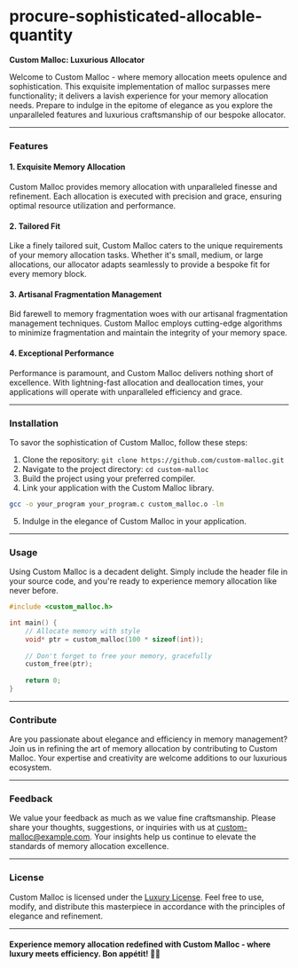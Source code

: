 # procure-sophisticated-allocable-quantity
**Custom Malloc: Luxurious Allocator**

Welcome to Custom Malloc - where memory allocation meets opulence and sophistication. This exquisite implementation of malloc surpasses mere functionality; it delivers a lavish experience for your memory allocation needs. Prepare to indulge in the epitome of elegance as you explore the unparalleled features and luxurious craftsmanship of our bespoke allocator.

---

### Features

#### 1. Exquisite Memory Allocation

Custom Malloc provides memory allocation with unparalleled finesse and refinement. Each allocation is executed with precision and grace, ensuring optimal resource utilization and performance.

#### 2. Tailored Fit

Like a finely tailored suit, Custom Malloc caters to the unique requirements of your memory allocation tasks. Whether it's small, medium, or large allocations, our allocator adapts seamlessly to provide a bespoke fit for every memory block.

#### 3. Artisanal Fragmentation Management

Bid farewell to memory fragmentation woes with our artisanal fragmentation management techniques. Custom Malloc employs cutting-edge algorithms to minimize fragmentation and maintain the integrity of your memory space.

#### 4. Exceptional Performance

Performance is paramount, and Custom Malloc delivers nothing short of excellence. With lightning-fast allocation and deallocation times, your applications will operate with unparalleled efficiency and grace.

---

### Installation

To savor the sophistication of Custom Malloc, follow these steps:

1. Clone the repository: `git clone https://github.com/custom-malloc.git`
2. Navigate to the project directory: `cd custom-malloc`
3. Build the project using your preferred compiler.
4. Link your application with the Custom Malloc library.

```bash
gcc -o your_program your_program.c custom_malloc.o -lm
```

5. Indulge in the elegance of Custom Malloc in your application.

---

### Usage

Using Custom Malloc is a decadent delight. Simply include the header file in your source code, and you're ready to experience memory allocation like never before.

```c
#include <custom_malloc.h>

int main() {
    // Allocate memory with style
    void* ptr = custom_malloc(100 * sizeof(int));
    
    // Don't forget to free your memory, gracefully
    custom_free(ptr);
    
    return 0;
}
```

---

### Contribute

Are you passionate about elegance and efficiency in memory management? Join us in refining the art of memory allocation by contributing to Custom Malloc. Your expertise and creativity are welcome additions to our luxurious ecosystem.

---

### Feedback

We value your feedback as much as we value fine craftsmanship. Please share your thoughts, suggestions, or inquiries with us at custom-malloc@example.com. Your insights help us continue to elevate the standards of memory allocation excellence.

---

### License

Custom Malloc is licensed under the [Luxury License](https://github.com/custom-malloc/LICENSE). Feel free to use, modify, and distribute this masterpiece in accordance with the principles of elegance and refinement.

---

#### Experience memory allocation redefined with Custom Malloc - where luxury meets efficiency. Bon appétit! 🎩🍷
